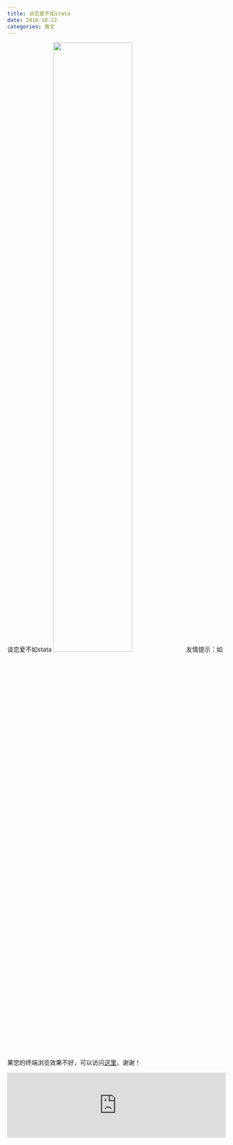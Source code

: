 ```yaml
---
title: 谈恋爱不如stata
date: 2016-10-22
categories: 推文
---
```

谈恋爱不如stata
<img src="http://mmbiz.qpic.cn/mmbiz_png/ACviaWTBFxhYiaO8icTdpuGu28iaTmMOPZKjfqLstQwJ3umtTz2pOFYJebCyTPJoBNaLyNiacHNiaG0azR6IwZZgb6gQ/0?wx_fmt.png" style="width: 60%; height: auto;"/><!--more-->
友情提示：如果您的终端浏览效果不好，可以访问[这里](https://stata-club.github.io/stata_article/2016-10-22.html)，谢谢！
<iframe src="https://stata-club.github.io/stata_article/2016-10-22.html" id="iframepage" frameborder="0" scrolling="no" marginheight="0" marginwidth="0" width="100%" onLoad="iFrameHeight()"></iframe>
<script type="text/javascript" language="javascript">
function iFrameHeight() {
var ifm= document.getElementById("iframepage");
var subWeb = document.frames ? document.frames["iframepage"].document : ifm.contentDocument;   
if(ifm != null && subWeb != null) {
 ifm.height = subWeb.body.scrollHeight;
} 
} 
</script> 